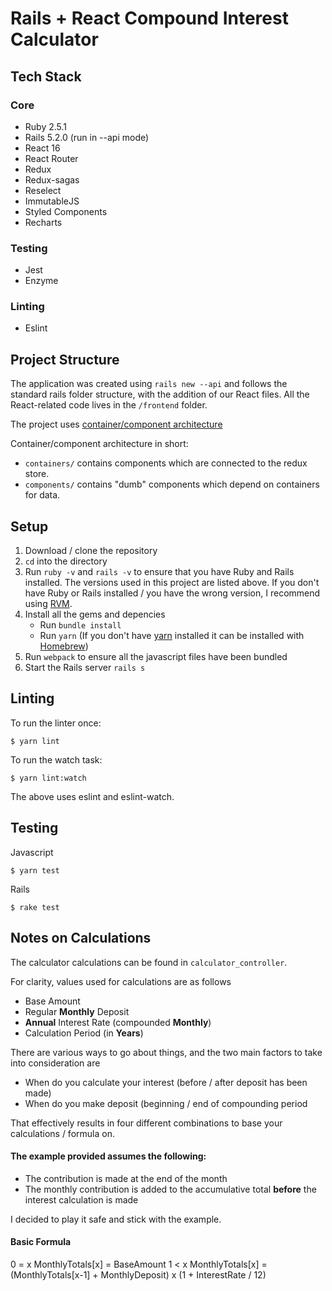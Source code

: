 # Rails + React Compound Interest Calculator

## Tech Stack

### Core

* Ruby 2.5.1
* Rails 5.2.0 (run in --api mode)
* React 16
* React Router
* Redux
* Redux-sagas
* Reselect
* ImmutableJS
* Styled Components
* Recharts

### Testing

* Jest
* Enzyme

### Linting

* Eslint

## Project Structure

The application was created using `rails new --api` and follows the standard rails folder structure, with the addition of our React files. All the React-related code lives in the `/frontend` folder.

The project uses [container/component architecture](https://medium.com/@dan_abramov/smart-and-dumb-components-7ca2f9a7c7d0)

Container/component architecture in short:

* `containers/` contains components which are connected to the redux store.
* `components/` contains "dumb" components which depend on containers for data.

## Setup

1.  Download / clone the repository
2.  `cd` into the directory
3.  Run `ruby -v` and `rails -v` to ensure that you have Ruby and Rails installed. The versions used in this project are listed above. If you don't have Ruby or Rails installed / you have the wrong version, I recommend using [RVM](https://rvm.io/rvm/).
4.  Install all the gems and depencies
    * Run `bundle install`
    * Run `yarn` (If you don't have [yarn](https://yarnpkg.com/lang/en/docs/install/#mac-stable) installed it can be installed with [Homebrew](https://brew.sh/))
5.  Run `webpack` to ensure all the javascript files have been bundled
6.  Start the Rails server `rails s`

## Linting

To run the linter once:

```
$ yarn lint
```

To run the watch task:

```
$ yarn lint:watch
```

The above uses eslint and eslint-watch.

## Testing

Javascript

```
$ yarn test
```

Rails

```
$ rake test
```

## Notes on Calculations

The calculator calculations can be found in `calculator_controller`.

For clarity, values used for calculations are as follows

* Base Amount
* Regular **Monthly** Deposit
* **Annual** Interest Rate (compounded **Monthly**)
* Calculation Period (in **Years**)

There are various ways to go about things, and the two main factors to take into consideration are

* When do you calculate your interest (before / after deposit has been made)
* When do you make deposit (beginning / end of compounding period

That effectively results in four different combinations to base your calculations / formula on.

#### The example provided assumes the following:

* The contribution is made at the end of the month
* The monthly contribution is added to the accumulative total **before** the interest calculation is made

I decided to play it safe and stick with the example.

#### Basic Formula

0 = x MonthlyTotals[x] = BaseAmount
1 < x MonthlyTotals[x] = (MonthlyTotals[x-1] + MonthlyDeposit) x (1 + InterestRate / 12)
